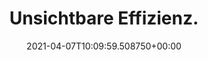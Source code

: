 ---
date: '2021-04-07T10:09:59.508750+00:00'
found_at: '2014-12-19'
found_url: http://www.audi.de/de/brand/de/vorsprung_durch_technik/content/2013/04/ultra.html
title: Unsichtbare Effizienz.
---